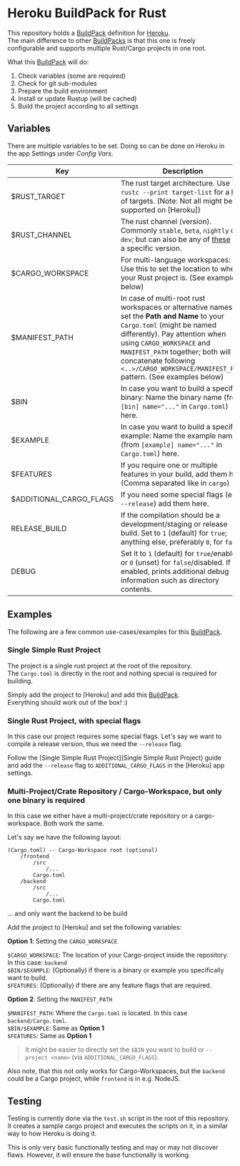 # Heroku BuildPack for Rust

This repository holds a [BuildPack] definition for [Heroku](https://heroku.com/).  
The main difference to other [BuildPacks] is that this one is freely configurable and supports multiple Rust/Cargo projects in one root.

What this [BuildPack] will do:

1. Check variables (some are required)
2. Check for git sub-modules
3. Prepare the build environment
4. Install or update Rustup (will be cached)
5. Build the project according to all settings

## Variables

There are multiple variables to be set.
Doing so can be done on Heroku in the app Settings under _Config Vars_.

| Key                     | Description                                                                                                                                                                                                                                                                                                             | (Default)                  |
| ----------------------- | ----------------------------------------------------------------------------------------------------------------------------------------------------------------------------------------------------------------------------------------------------------------------------------------------------------------------- | -------------------------- |
| $RUST_TARGET            | The rust target architecture. Use `rustc --print target-list` for a list of targets. (Note: Not all might be supported on [Heroku])                                                                                                                                                                                     | `x86_64-unknown-linux-gnu` |
| $RUST_CHANNEL           | The rust channel (version). Commonly `stable`, `beta`, `nightly` or `dev`; but can also be any of [these](https://rust-lang.github.io/rustup-components-history/) for a specific version.                                                                                                                               | `stable`                   |
| $CARGO_WORKSPACE        | For multi-language workspaces: Use this to set the location to where your Rust project is. (See examples below)                                                                                                                                                                                                         |                            |
| $MANIFEST_PATH          | In case of multi-root rust workspaces or alternative names, set the **Path and Name** to your `Cargo.toml` (might be named differently). Pay attention when using `CARGO_WORKSPACE` and `MANIFEST_PATH` together; both will be concatenate following `<..>/CARGO_WORKSPACE/MANIFEST_PATH` pattern. (See examples below) | `Cargo.toml`               |
| $BIN                    | In case you want to build a specific binary: Name the binary name (from `[bin] name="..."` in `Cargo.toml`) here.                                                                                                                                                                                                       |                            |
| $EXAMPLE                | In case you want to build a specific example: Name the example name (from `[example] name="..."` in `Cargo.toml`) here.                                                                                                                                                                                                 |                            |
| $FEATURES               | If you require one or multiple features in your build, add them here (Comma separated like in `cargo`)                                                                                                                                                                                                                  |                            |
| $ADDITIONAL_CARGO_FLAGS | If you need some special flags (e.g. `--release`) add them here.                                                                                                                                                                                                                                                        |                            |
| RELEASE_BUILD           | If the compilation should be a development/staging or release build. Set to `1` (default) for `true`; anything else, preferably `0`, for `false`.                                                                                                                                                                       | `1`                        |
| DEBUG | Set it to `1` (default) for `true`/enabled or `0` (unset) for `false`/disabled. If enabled, prints additional debug information such as directory contents. | |

## Examples

The following are a few common use-cases/examples for this [BuildPack].

### Single Simple Rust Project

The project is a single rust project at the root of the repository.  
The `Cargo.toml` is directly in the root and nothing special is required for building.

Simply add the project to [Heroku] and add this [BuildPack].  
Everything should work out of the box! :)

### Single Rust Project, with special flags

In this case our project requires some special flags.
Let's say we want to compile a release version, thus we need the `--release` flag.

Follow the [Single Simple Rust Project](Single Simple Rust Project) guide and add the `--release` flag to `ADDITIONAL_CARGO_FLAGS` in the [Heroku] app settings.

### Multi-Project/Crate Repository / Cargo-Workspace, but only one binary is required

In this case we either have a multi-project/crate repository or a cargo-workspace.
Both work the same.

Let's say we have the following layout:

```none
(Cargo.toml) -- Cargo-Workspace root (optional)
    /frontend
        /src
            /...
        Cargo.toml
    /backend
        /src
            /...
        Cargo.toml
```

... and only want the backend to be build

Add the project to [Heroku] and set the following variables:

**Option 1**: Setting the `CARGO_WORKSPACE`

`$CARGO_WORKSPACE`: The location of your Cargo-project inside the repository. In this case: `backend`  
`$BIN/$EXAMPLE`: (Optionally) if there is a binary or example you specifically want to build.  
`$FEATURES`: (Optionally) if there are any feature flags that are required.  

**Option 2**: Setting the `MANIFEST_PATH`

`$MANIFEST_PATH`: Where the `Cargo.toml` is located. In this case `backend/Cargo.toml`.  
`$BIN/$EXAMPLE`: Same as **Option 1**  
`$FEATURES`: Same as **Option 1**  

> It might be easier to directly set the `$BIN` you want to build or `--project <name>` (via `ADDITIONAL_CARGO_FLAGS`).

Also note, that this not only works for Cargo-Workspaces, but the `backend` could be a Cargo project, while `frontend` is in e.g. NodeJS.

## Testing

Testing is currently done via the `test.sh` script in the root of this repository.
It creates a sample cargo project and executes the scripts on it, in a similar way to how Heroku is doing it.

This is only very basic functionally testing and may or may not discover flaws.
However, it will ensure the base functionally is working.

[BuildPack]: https://devcenter.heroku.com/articles/buildpacks
[BuildPacks]: https://devcenter.heroku.com/articles/buildpacks
